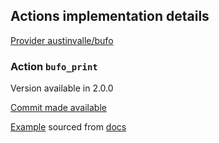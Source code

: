 
## Actions implementation details

[Provider austinvalle/bufo](https://registry.terraform.io/providers/austinvalle/bufo)


### Action `bufo_print`
Version available in 2.0.0

[Commit made available](https://github.com/austinvalle/terraform-provider-bufo/commit/62736f71a1db9d3bf167c4bbda16bbb9044d41dc)

[Example](./main.tf) sourced from [docs](https://registry.terraform.io/providers/austinvalle/bufo/latest/docs/actions/print)
